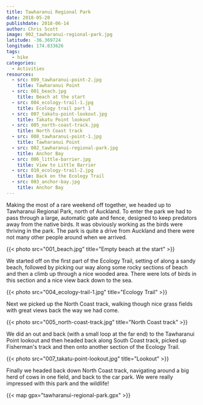 ```yaml
---
title: Tawharanui Regional Park
date: 2018-05-20
publishdate: 2018-06-14
author: Chris Scott
image: 002_tawharanui-regional-park.jpg
latitude: -36.369724
longitude: 174.833626
tags:
  - hike
categories:
  - Activities
resources:
  - src: 009_tawharanui-point-2.jpg
    title: Tawharanui Point
  - src: 001_beach.jpg
    title: Beach at the start
  - src: 004_ecology-trail-1.jpg
    title: Ecology trail part 1
  - src: 007_takatu-point-lookout.jpg
    title: Takatu Point lookout
  - src: 005_north-coast-track.jpg
    title: North Coast track
  - src: 008_tawharanui-point-1.jpg
    title: Tawharanui Point
  - src: 002_tawharanui-regional-park.jpg
    title: Anchor Bay
  - src: 006_little-barrier.jpg
    title: View to Little Barrier
  - src: 010_ecology-trail-2.jpg
    title: Back on the Ecology Trail
  - src: 003_anchor-bay.jpg
    title: Anchor Bay
---
```


Making the most of a rare weekend off together, we headed up to Tawharanui Regional Park, north of Auckland.
To enter the park we had to pass through a large, automatic gate and fence, designed to keep predators away from the native birds.
It was obviously working as the birds were thriving in the park.
The park is quite a drive from Auckland and there were not many other people around when we arrived.

{{< photo src="001_beach.jpg" title="Empty beach at the start" >}}

We started off on the first part of the Ecology Trail, setting of along a sandy beach, followed by picking our way along some rocky sections of beach and then a climb up through a nice wooded area.
There were lots of birds in this section and a nice view back down to the sea.

{{< photo src="004_ecology-trail-1.jpg" title="Ecology Trail" >}}

Next we picked up the North Coast track, walking though nice grass fields with great views back the way we had come.

{{< photo src="005_north-coast-track.jpg" title="North Coast track" >}}

We did an out and back (with a small loop at the far end) to the Tawharanui Point lookout and then headed back along South Coast track, picked up Fisherman's track and then onto another section of the Ecology Trail.

{{< photo src="007_takatu-point-lookout.jpg" title="Lookout" >}}

Finally we headed back down North Coast track, navigating around a big herd of cows in one field, and back to the car park.
We were really impressed with this park and the wildlife!

{{< map gpx="tawharanui-regional-park.gpx" >}}
